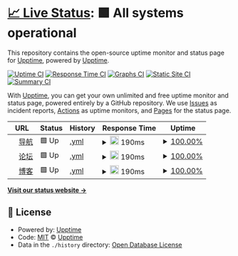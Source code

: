 # [📈 Live Status](https://status.fanqianghub.com): <!--live status--> **🟩 All systems operational**

This repository contains the open-source uptime monitor and status page for [Upptime](https://upptime.js.org), powered by [Upptime](https://github.com/upptime/upptime).

[![Uptime CI](https://github.com/fanqianghub/status/workflows/Uptime%20CI/badge.svg)](https://github.com/fanqianghub/status/actions?query=workflow%3A%22Uptime+CI%22)
[![Response Time CI](https://github.com/fanqianghub/status/workflows/Response%20Time%20CI/badge.svg)](https://github.com/fanqianghub/status/actions?query=workflow%3A%22Response+Time+CI%22)
[![Graphs CI](https://github.com/fanqianghub/status/workflows/Graphs%20CI/badge.svg)](https://github.com/fanqianghub/status/actions?query=workflow%3A%22Graphs+CI%22)
[![Static Site CI](https://github.com/fanqianghub/status/workflows/Static%20Site%20CI/badge.svg)](https://github.com/fanqianghub/status/actions?query=workflow%3A%22Static+Site+CI%22)
[![Summary CI](https://github.com/fanqianghub/status/workflows/Summary%20CI/badge.svg)](https://github.com/fanqianghub/status/actions?query=workflow%3A%22Summary+CI%22)

With [Upptime](https://upptime.js.org), you can get your own unlimited and free uptime monitor and status page, powered entirely by a GitHub repository. We use [Issues](https://github.com/upptime/upptime/issues) as incident reports, [Actions](https://github.com/fanqianghub/status/actions) as uptime monitors, and [Pages](https://status.fanqianghub.com) for the status page.

<!--start: status pages-->
<!-- This summary is generated by Upptime (https://github.com/upptime/upptime) -->
<!-- Do not edit this manually, your changes will be overwritten -->
<!-- prettier-ignore -->
| URL | Status | History | Response Time | Uptime |
| --- | ------ | ------- | ------------- | ------ |
| <img alt="" src="https://icons.duckduckgo.com/ip3/fanqianghub.com.ico" height="13"> [导航](https://fanqianghub.com) | 🟩 Up | [.yml](https://github.com/fanqianghub/status/commits/HEAD/history/.yml) | <details><summary><img alt="Response time graph" src="./graphs//response-time-week.png" height="20"> 190ms</summary><br><a href="https://status.fanqianghub.com/history/"><img alt="Response time 190" src="https://img.shields.io/endpoint?url=https%3A%2F%2Fraw.githubusercontent.com%2Ffanqianghub%2Fstatus%2FHEAD%2Fapi%2F%2Fresponse-time.json"></a><br><a href="https://status.fanqianghub.com/history/"><img alt="24-hour response time 190" src="https://img.shields.io/endpoint?url=https%3A%2F%2Fraw.githubusercontent.com%2Ffanqianghub%2Fstatus%2FHEAD%2Fapi%2F%2Fresponse-time-day.json"></a><br><a href="https://status.fanqianghub.com/history/"><img alt="7-day response time 190" src="https://img.shields.io/endpoint?url=https%3A%2F%2Fraw.githubusercontent.com%2Ffanqianghub%2Fstatus%2FHEAD%2Fapi%2F%2Fresponse-time-week.json"></a><br><a href="https://status.fanqianghub.com/history/"><img alt="30-day response time 190" src="https://img.shields.io/endpoint?url=https%3A%2F%2Fraw.githubusercontent.com%2Ffanqianghub%2Fstatus%2FHEAD%2Fapi%2F%2Fresponse-time-month.json"></a><br><a href="https://status.fanqianghub.com/history/"><img alt="1-year response time 190" src="https://img.shields.io/endpoint?url=https%3A%2F%2Fraw.githubusercontent.com%2Ffanqianghub%2Fstatus%2FHEAD%2Fapi%2F%2Fresponse-time-year.json"></a></details> | <details><summary><a href="https://status.fanqianghub.com/history/">100.00%</a></summary><a href="https://status.fanqianghub.com/history/"><img alt="All-time uptime 100.00%" src="https://img.shields.io/endpoint?url=https%3A%2F%2Fraw.githubusercontent.com%2Ffanqianghub%2Fstatus%2FHEAD%2Fapi%2F%2Fuptime.json"></a><br><a href="https://status.fanqianghub.com/history/"><img alt="24-hour uptime 100.00%" src="https://img.shields.io/endpoint?url=https%3A%2F%2Fraw.githubusercontent.com%2Ffanqianghub%2Fstatus%2FHEAD%2Fapi%2F%2Fuptime-day.json"></a><br><a href="https://status.fanqianghub.com/history/"><img alt="7-day uptime 100.00%" src="https://img.shields.io/endpoint?url=https%3A%2F%2Fraw.githubusercontent.com%2Ffanqianghub%2Fstatus%2FHEAD%2Fapi%2F%2Fuptime-week.json"></a><br><a href="https://status.fanqianghub.com/history/"><img alt="30-day uptime 100.00%" src="https://img.shields.io/endpoint?url=https%3A%2F%2Fraw.githubusercontent.com%2Ffanqianghub%2Fstatus%2FHEAD%2Fapi%2F%2Fuptime-month.json"></a><br><a href="https://status.fanqianghub.com/history/"><img alt="1-year uptime 100.00%" src="https://img.shields.io/endpoint?url=https%3A%2F%2Fraw.githubusercontent.com%2Ffanqianghub%2Fstatus%2FHEAD%2Fapi%2F%2Fuptime-year.json"></a></details>
| <img alt="" src="https://icons.duckduckgo.com/ip3/forum.fanqianghub.com.ico" height="13"> [论坛](https://forum.fanqianghub.com) | 🟩 Up | [.yml](https://github.com/fanqianghub/status/commits/HEAD/history/.yml) | <details><summary><img alt="Response time graph" src="./graphs//response-time-week.png" height="20"> 190ms</summary><br><a href="https://status.fanqianghub.com/history/"><img alt="Response time 190" src="https://img.shields.io/endpoint?url=https%3A%2F%2Fraw.githubusercontent.com%2Ffanqianghub%2Fstatus%2FHEAD%2Fapi%2F%2Fresponse-time.json"></a><br><a href="https://status.fanqianghub.com/history/"><img alt="24-hour response time 190" src="https://img.shields.io/endpoint?url=https%3A%2F%2Fraw.githubusercontent.com%2Ffanqianghub%2Fstatus%2FHEAD%2Fapi%2F%2Fresponse-time-day.json"></a><br><a href="https://status.fanqianghub.com/history/"><img alt="7-day response time 190" src="https://img.shields.io/endpoint?url=https%3A%2F%2Fraw.githubusercontent.com%2Ffanqianghub%2Fstatus%2FHEAD%2Fapi%2F%2Fresponse-time-week.json"></a><br><a href="https://status.fanqianghub.com/history/"><img alt="30-day response time 190" src="https://img.shields.io/endpoint?url=https%3A%2F%2Fraw.githubusercontent.com%2Ffanqianghub%2Fstatus%2FHEAD%2Fapi%2F%2Fresponse-time-month.json"></a><br><a href="https://status.fanqianghub.com/history/"><img alt="1-year response time 190" src="https://img.shields.io/endpoint?url=https%3A%2F%2Fraw.githubusercontent.com%2Ffanqianghub%2Fstatus%2FHEAD%2Fapi%2F%2Fresponse-time-year.json"></a></details> | <details><summary><a href="https://status.fanqianghub.com/history/">100.00%</a></summary><a href="https://status.fanqianghub.com/history/"><img alt="All-time uptime 100.00%" src="https://img.shields.io/endpoint?url=https%3A%2F%2Fraw.githubusercontent.com%2Ffanqianghub%2Fstatus%2FHEAD%2Fapi%2F%2Fuptime.json"></a><br><a href="https://status.fanqianghub.com/history/"><img alt="24-hour uptime 100.00%" src="https://img.shields.io/endpoint?url=https%3A%2F%2Fraw.githubusercontent.com%2Ffanqianghub%2Fstatus%2FHEAD%2Fapi%2F%2Fuptime-day.json"></a><br><a href="https://status.fanqianghub.com/history/"><img alt="7-day uptime 100.00%" src="https://img.shields.io/endpoint?url=https%3A%2F%2Fraw.githubusercontent.com%2Ffanqianghub%2Fstatus%2FHEAD%2Fapi%2F%2Fuptime-week.json"></a><br><a href="https://status.fanqianghub.com/history/"><img alt="30-day uptime 100.00%" src="https://img.shields.io/endpoint?url=https%3A%2F%2Fraw.githubusercontent.com%2Ffanqianghub%2Fstatus%2FHEAD%2Fapi%2F%2Fuptime-month.json"></a><br><a href="https://status.fanqianghub.com/history/"><img alt="1-year uptime 100.00%" src="https://img.shields.io/endpoint?url=https%3A%2F%2Fraw.githubusercontent.com%2Ffanqianghub%2Fstatus%2FHEAD%2Fapi%2F%2Fuptime-year.json"></a></details>
| <img alt="" src="https://icons.duckduckgo.com/ip3/blog.fanqianghub.com.ico" height="13"> [博客](https://blog.fanqianghub.com) | 🟩 Up | [.yml](https://github.com/fanqianghub/status/commits/HEAD/history/.yml) | <details><summary><img alt="Response time graph" src="./graphs//response-time-week.png" height="20"> 190ms</summary><br><a href="https://status.fanqianghub.com/history/"><img alt="Response time 190" src="https://img.shields.io/endpoint?url=https%3A%2F%2Fraw.githubusercontent.com%2Ffanqianghub%2Fstatus%2FHEAD%2Fapi%2F%2Fresponse-time.json"></a><br><a href="https://status.fanqianghub.com/history/"><img alt="24-hour response time 190" src="https://img.shields.io/endpoint?url=https%3A%2F%2Fraw.githubusercontent.com%2Ffanqianghub%2Fstatus%2FHEAD%2Fapi%2F%2Fresponse-time-day.json"></a><br><a href="https://status.fanqianghub.com/history/"><img alt="7-day response time 190" src="https://img.shields.io/endpoint?url=https%3A%2F%2Fraw.githubusercontent.com%2Ffanqianghub%2Fstatus%2FHEAD%2Fapi%2F%2Fresponse-time-week.json"></a><br><a href="https://status.fanqianghub.com/history/"><img alt="30-day response time 190" src="https://img.shields.io/endpoint?url=https%3A%2F%2Fraw.githubusercontent.com%2Ffanqianghub%2Fstatus%2FHEAD%2Fapi%2F%2Fresponse-time-month.json"></a><br><a href="https://status.fanqianghub.com/history/"><img alt="1-year response time 190" src="https://img.shields.io/endpoint?url=https%3A%2F%2Fraw.githubusercontent.com%2Ffanqianghub%2Fstatus%2FHEAD%2Fapi%2F%2Fresponse-time-year.json"></a></details> | <details><summary><a href="https://status.fanqianghub.com/history/">100.00%</a></summary><a href="https://status.fanqianghub.com/history/"><img alt="All-time uptime 100.00%" src="https://img.shields.io/endpoint?url=https%3A%2F%2Fraw.githubusercontent.com%2Ffanqianghub%2Fstatus%2FHEAD%2Fapi%2F%2Fuptime.json"></a><br><a href="https://status.fanqianghub.com/history/"><img alt="24-hour uptime 100.00%" src="https://img.shields.io/endpoint?url=https%3A%2F%2Fraw.githubusercontent.com%2Ffanqianghub%2Fstatus%2FHEAD%2Fapi%2F%2Fuptime-day.json"></a><br><a href="https://status.fanqianghub.com/history/"><img alt="7-day uptime 100.00%" src="https://img.shields.io/endpoint?url=https%3A%2F%2Fraw.githubusercontent.com%2Ffanqianghub%2Fstatus%2FHEAD%2Fapi%2F%2Fuptime-week.json"></a><br><a href="https://status.fanqianghub.com/history/"><img alt="30-day uptime 100.00%" src="https://img.shields.io/endpoint?url=https%3A%2F%2Fraw.githubusercontent.com%2Ffanqianghub%2Fstatus%2FHEAD%2Fapi%2F%2Fuptime-month.json"></a><br><a href="https://status.fanqianghub.com/history/"><img alt="1-year uptime 100.00%" src="https://img.shields.io/endpoint?url=https%3A%2F%2Fraw.githubusercontent.com%2Ffanqianghub%2Fstatus%2FHEAD%2Fapi%2F%2Fuptime-year.json"></a></details>

<!--end: status pages-->

[**Visit our status website →**](https://status.fanqianghub.com)

## 📄 License

- Powered by: [Upptime](https://github.com/upptime/upptime)
- Code: [MIT](./LICENSE) © [Upptime](https://upptime.js.org)
- Data in the `./history` directory: [Open Database License](https://opendatacommons.org/licenses/odbl/1-0/)
